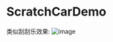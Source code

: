 # ScratchCarDemo
类似刮刮乐效果:
![image](https://github.com/liuzhiwu645/ScratchCarDemo/blob/master/QQ20170919-161300-HD.gif)
